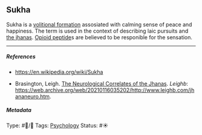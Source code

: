 ## Sukha

Sukha is a [volitional formation](Volitional%20formation.md) assosiated with calming sense of peace and happiness. The term is used in the context of describing laic pursuits and [the jhanas](The%20jhanas.md). [Opioid peptide](Opioid%20peptide.md)s are believed to be responible for the sensation.

---

##### References

* https://en.wikipedia.org/wiki/Sukha

* Brasington, Leigh. [The Neurological Correlates of the Jhanas](The%20Neurological%20Correlates%20of%20the%20Jhanas.md). *Leighb*: https://web.archive.org/web/20210116035202/http://www.leighb.com/jhananeuro.htm.

##### Metadata

Type: #🔵/🔵 
Tags: [Psychology](Psychology.md)
Status: #☀️ 
